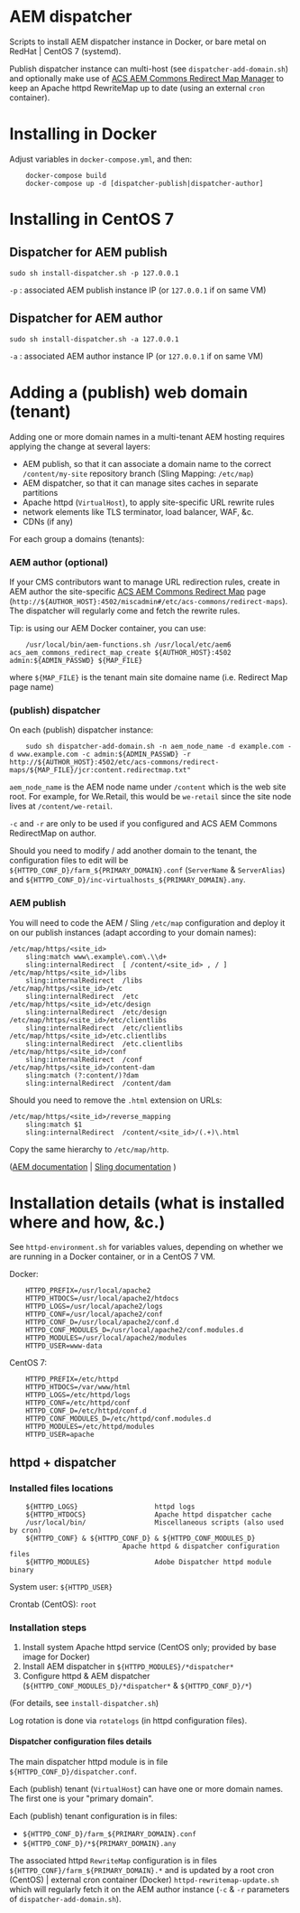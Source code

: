 AEM dispatcher
==============

Scripts to install AEM dispatcher instance in Docker, or bare metal on RedHat | CentOS 7 (systemd).

Publish dispatcher instance can multi-host (see `dispatcher-add-domain.sh`) and optionally make use of [ACS AEM Commons Redirect Map Manager](https://adobe-consulting-services.github.io/acs-aem-commons/features/redirect-map-manager/index.html) to keep an Apache httpd RewriteMap up to date (using an external `cron` container).



Installing in Docker
====================

Adjust variables in `docker-compose.yml`, and then:

		docker-compose build
		docker-compose up -d [dispatcher-publish|dispatcher-author]



Installing in CentOS 7
======================

Dispatcher for AEM publish
--------------------------

	sudo sh install-dispatcher.sh -p 127.0.0.1

`-p` : associated AEM publish instance IP (or `127.0.0.1` if on same VM)


Dispatcher for AEM author
-------------------------

	sudo sh install-dispatcher.sh -a 127.0.0.1

`-a` : associated AEM author instance IP (or `127.0.0.1` if on same VM)


Adding a (publish) web domain (tenant)
======================================

Adding one or more domain names in a multi-tenant AEM hosting requires applying the change at several layers:
* AEM publish, so that it can associate a domain name to the correct `/content/my-site` repository branch (Sling Mapping: `/etc/map`)
* AEM dispatcher, so that it can manage sites caches in separate partitions
* Apache httpd (`VirtualHost`), to apply site-specific URL rewrite rules
* network elements like TLS terminator, load balancer, WAF, &c.
* CDNs (if any)

For each group a domains (tenants):

### AEM author (optional)

If your CMS contributors want to manage URL redirection rules, create in AEM author the site-specific [ACS AEM Commons Redirect Map](https://adobe-consulting-services.github.io/acs-aem-commons/features/redirect-map-manager/index.html) page (`http://${AUTHOR_HOST}:4502/miscadmin#/etc/acs-commons/redirect-maps`). The dispatcher will regularly come and fetch the rewrite rules.

Tip: is using our AEM Docker container, you can use:

		/usr/local/bin/aem-functions.sh /usr/local/etc/aem6 acs_aem_commons_redirect_map_create ${AUTHOR_HOST}:4502 admin:${ADMIN_PASSWD} ${MAP_FILE}

where `${MAP_FILE}` is the tenant main site domaine name (i.e. Redirect Map page name)

### (publish) dispatcher

On each (publish) dispatcher instance:

		sudo sh dispatcher-add-domain.sh -n aem_node_name -d example.com -d www.example.com -c admin:${ADMIN_PASSWD} -r http://${AUTHOR_HOST}:4502/etc/acs-commons/redirect-maps/${MAP_FILE}/jcr:content.redirectmap.txt"

`aem_node_name` is the AEM node name under `/content` which is the web site root. For example, for We.Retail, this would be `we-retail` since the site node lives at `/content/we-retail`.

`-c` and `-r` are only to be used if you configured and ACS AEM Commons RedirectMap on author.

Should you need to modify / add another domain to the tenant, the configuration files to edit will be `${HTTPD_CONF_D}/farm_${PRIMARY_DOMAIN}.conf` (`ServerName` & `ServerAlias`) and `${HTTPD_CONF_D}/inc-virtualhosts_${PRIMARY_DOMAIN}.any`.

### AEM publish

You will need to code the AEM / Sling `/etc/map` configuration and deploy it on our publish instances (adapt according to your domain names):
```
/etc/map/https/<site_id>
	sling:match	www\.example\.com\.\\d+
	sling:internalRedirect	[ /content/<site_id> , / ]
/etc/map/https/<site_id>/libs
	sling:internalRedirect	/libs
/etc/map/https/<site_id>/etc
	sling:internalRedirect	/etc
/etc/map/https/<site_id>/etc/design
	sling:internalRedirect	/etc/design
/etc/map/https/<site_id>/etc/clientlibs
	sling:internalRedirect	/etc/clientlibs
/etc/map/https/<site_id>/etc.clientlibs
	sling:internalRedirect	/etc.clientlibs
/etc/map/https/<site_id>/conf
	sling:internalRedirect	/conf
/etc/map/https/<site_id>/content-dam
	sling:match	(?:content/)?dam
	sling:internalRedirect	/content/dam
```
Should you need to remove the `.html` extension on URLs:
```
/etc/map/https/<site_id>/reverse_mapping
	sling:match	$1
	sling:internalRedirect	/content/<site_id>/(.+)\.html
```
Copy the same hierarchy to `/etc/map/http`.

([AEM documentation](https://helpx.adobe.com/experience-manager/6-4/sites/deploying/using/resource-mapping.html)
| [Sling documentation](https://sling.apache.org/documentation/the-sling-engine/mappings-for-resource-resolution.html)
)



Installation details (what is installed where and how, &c.)
===========================================================

See `httpd-environment.sh` for variables values, depending on whether we are running in a Docker container, or in a CentOS 7 VM.

Docker:

		HTTPD_PREFIX=/usr/local/apache2
		HTTPD_HTDOCS=/usr/local/apache2/htdocs
		HTTPD_LOGS=/usr/local/apache2/logs
		HTTPD_CONF=/usr/local/apache2/conf
		HTTPD_CONF_D=/usr/local/apache2/conf.d
		HTTPD_CONF_MODULES_D=/usr/local/apache2/conf.modules.d
		HTTPD_MODULES=/usr/local/apache2/modules
		HTTPD_USER=www-data

CentOS 7:

		HTTPD_PREFIX=/etc/httpd
		HTTPD_HTDOCS=/var/www/html
		HTTPD_LOGS=/etc/httpd/logs
		HTTPD_CONF=/etc/httpd/conf
		HTTPD_CONF_D=/etc/httpd/conf.d
		HTTPD_CONF_MODULES_D=/etc/httpd/conf.modules.d
		HTTPD_MODULES=/etc/httpd/modules
		HTTPD_USER=apache


httpd + dispatcher
------------------

### Installed files locations

		${HTTPD_LOGS}					httpd logs
		${HTTPD_HTDOCS}					Apache httpd dispatcher cache
		/usr/local/bin/					Miscellaneous scripts (also used by cron)
		${HTTPD_CONF} & ${HTTPD_CONF_D} & ${HTTPD_CONF_MODULES_D}
								Apache httpd & dispatcher configuration files
		${HTTPD_MODULES}				Adobe Dispatcher httpd module binary

System user: `${HTTPD_USER}`

Crontab (CentOS): `root`

### Installation steps

1. Install system Apache httpd service (CentOS only; provided by base image for Docker)
2. Install AEM dispatcher in `${HTTPD_MODULES}/*dispatcher*`
3. Configure httpd & AEM dispatcher (`${HTTPD_CONF_MODULES_D}/*dispatcher*` & `${HTTPD_CONF_D}/*`)

(For details, see `install-dispatcher.sh`)

Log rotation is done via `rotatelogs` (in httpd configuration files).

#### Dispatcher configuration files details

The main dispatcher httpd module is in file `${HTTPD_CONF_D}/dispatcher.conf`.

Each (publish) tenant (`VirtualHost`) can have one or more domain names. The first one is your "primary domain".

Each (publish) tenant configuration is in files:
* `${HTTPD_CONF_D}/farm_${PRIMARY_DOMAIN}.conf`
* `${HTTPD_CONF_D}/*${PRIMARY_DOMAIN}.any`

The associated httpd `RewriteMap` configuration is in files `${HTTPD_CONF}/farm_${PRIMARY_DOMAIN}.*` and is updated by a root cron (CentOS) | external cron container (Docker) `httpd-rewritemap-update.sh` which will regularly fetch it on the AEM author instance (`-c` & `-r` parameters of `dispatcher-add-domain.sh`).

